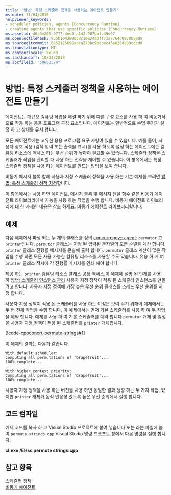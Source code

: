 ```yaml
---
title: '방법: 특정 스케줄러 정책을 사용하는 에이전트 만들기'
ms.date: 11/04/2016
helpviewer_keywords:
- scheduler policies, agents [Concurrency Runtime]
- creating agents that use specific policies [Concurrency Runtime]
ms.assetid: 46a3e265-0777-4ec3-a142-967bafc49d67
ms.openlocfilehash: 955b1043800c8c10a24abff71a7764d0878b89d9
ms.sourcegitcommit: 6052185696adca270bc9bdbec45a626dd89cdcdd
ms.translationtype: MT
ms.contentlocale: ko-KR
ms.lasthandoff: 10/31/2018
ms.locfileid: "50663374"
---
```

# <a name="how-to-create-agents-that-use-specific-scheduler-policies"></a>방법: 특정 스케줄러 정책을 사용하는 에이전트 만들기

에이전트는 대규모 컴퓨팅 작업을 해결 하기 위해 다른 구성 요소를 사용 하 여 비동기적으로 작동 하는 응용 프로그램 구성 요소입니다. 에이전트는 일반적으로 수명 주기가 설정 하 고 상태를 유지 합니다.

모든 에이전트에는 고유한 응용 프로그램 요구 사항이 있을 수 있습니다. 예를 들어, 사용자 상호 작용 (검색 입력 또는 출력을 표시)를 사용 하도록 설정 하는 에이전트에는 컴퓨팅 리소스에 액세스 하는 우선 순위가 높아야 필요할 수 있습니다. 스케줄러 정책을 스케줄러가 작업을 관리할 때 사용 하는 전략을 제어할 수 있습니다. 이 항목에서는 특정 스케줄러 정책을 사용 하는 에이전트를 만드는 방법을 보여 줍니다.

비동기 메시지 블록 함께 사용자 지정 스케줄러 정책을 사용 하는 기본 예제를 보려면 [방법: 특정 스케줄러 정책 지정](../../parallel/concrt/how-to-specify-specific-scheduler-policies.md)합니다.

이 항목에서는 사용 하면 에이전트, 메시지 블록 및 메시지 전달 함수 같은 비동기 에이전트 라이브러리에서 기능을 사용 하는 작업을 수행 합니다. 비동기 에이전트 라이브러리에 대 한 자세한 내용은 참조 하세요. [비동기 에이전트 라이브러리](../../parallel/concrt/asynchronous-agents-library.md)합니다.

## <a name="example"></a>예제

다음 예제에서 파생 되는 두 개의 클래스를 정의 [concurrency:: agent](../../parallel/concrt/reference/agent-class.md): `permutor` 고 `printer`입니다. `permutor` 클래스는 지정 된 입력된 문자열의 모든 순열을 계산 합니다. `printer` 클래스 진행률 메시지를 콘솔에 출력 합니다. `permutor` 클래스 계산이 많은 작업을 수행 하면 모든 사용 가능한 컴퓨팅 리소스를 사용할 수도 있습니다. 유용 하 게 여 `printer` 클래스 적시에 각 진행률 메시지를 인쇄 해야 합니다.

제공 하는 `printer` 컴퓨팅 리소스 클래스 공정 액세스,이 예제에 설명 된 단계를 사용 하 [방법: 스케줄러 인스턴스 관리](../../parallel/concrt/how-to-manage-a-scheduler-instance.md) 사용자 지정 정책이 적용 된 스케줄러 인스턴스를 만들려고 합니다. 사용자 지정 정책에 가장 높은 우선 순위 클래스를 스레드 우선 순위를 지정 합니다.

사용자 지정 정책이 적용 된 스케줄러를 사용 하는 이점은 보여 주기 위해이 예제에서는 두 번 전체 작업을 수행 합니다. 이 예제에서는 먼저 기본 스케줄러를 사용 하 여 두 작업을 예약 합니다. 예제를 사용 하 여 기본 스케줄러를 예약 합니다 `permutor` 개체 및 일정을 사용자 지정 정책이 적용 된 스케줄러를 `printer` 개체입니다.

[!code-cpp[concrt-permute-strings#1](../../parallel/concrt/codesnippet/cpp/how-to-create-agents-that-use-specific-scheduler-policies_1.cpp)]

이 예제의 결과는 다음과 같습니다.

```Output
With default scheduler:
Computing all permutations of 'Grapefruit'...
100% complete...

With higher context priority:
Computing all permutations of 'Grapefruit'...
100% complete...
```

사용자 지정 정책을 사용 하는 버전을 사용 하면 동일한 결과 생성 하는 두 가지 작업, 있지만 `printer` 개체가 동작 반응성 있도록 높은 우선 순위에서 실행 합니다.

## <a name="compiling-the-code"></a>코드 컴파일

예제 코드를 복사 하 고 Visual Studio 프로젝트에 붙여 넣습니다 또는 라는 파일에 붙여 `permute-strings.cpp` Visual Studio 명령 프롬프트 창에서 다음 명령을 실행 합니다.

**cl.exe /EHsc permute strings.cpp**

## <a name="see-also"></a>참고 항목

[스케줄러 정책](../../parallel/concrt/scheduler-policies.md)<br/>
[비동기 에이전트](../../parallel/concrt/asynchronous-agents.md)

